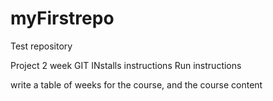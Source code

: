 # myFirstrepo
Test repository
 
 Project 2 week
 GIT
 INstalls instructions
 Run instructions
 
 write a table of weeks for the course, and the course content
